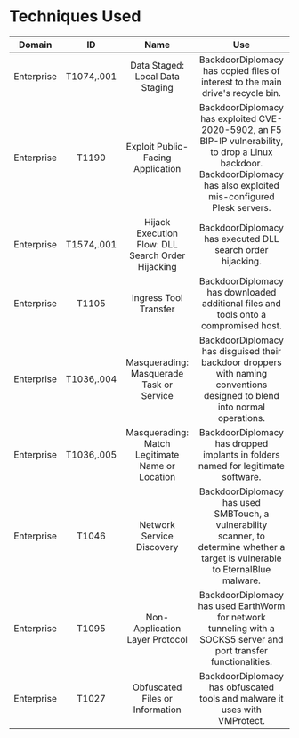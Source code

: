 # Techniques Used

| Domain | ID | Name  | Use |
|:------:|:--:|:-----:|:---:|
|Enterprise|T1074,.001|Data Staged: Local Data Staging|BackdoorDiplomacy has copied files of interest to the main drive's recycle bin.|
Enterprise|T1190|Exploit Public-Facing Application|BackdoorDiplomacy has exploited CVE-2020-5902, an F5 BIP-IP vulnerability, to drop a Linux backdoor. BackdoorDiplomacy has also exploited mis-configured Plesk servers.|
|Enterprise|T1574,.001|Hijack Execution Flow: DLL Search Order Hijacking|BackdoorDiplomacy has executed DLL search order hijacking.|
|Enterprise|T1105|Ingress Tool Transfer|BackdoorDiplomacy has downloaded additional files and tools onto a compromised host.|
|Enterprise|T1036,.004|Masquerading: Masquerade Task or Service|BackdoorDiplomacy has disguised their backdoor droppers with naming conventions designed to blend into normal operations.|
|Enterprise|T1036,.005|Masquerading: Match Legitimate Name or Location|BackdoorDiplomacy has dropped implants in folders named for legitimate software.|
|Enterprise|T1046|Network Service Discovery|BackdoorDiplomacy has used SMBTouch, a vulnerability scanner, to determine whether a target is vulnerable to EternalBlue malware.|
|Enterprise|T1095|Non-Application Layer Protocol|BackdoorDiplomacy has used EarthWorm for network tunneling with a SOCKS5 server and port transfer functionalities.|
|Enterprise|T1027|Obfuscated Files or Information|BackdoorDiplomacy has obfuscated tools and malware it uses with VMProtect.|

